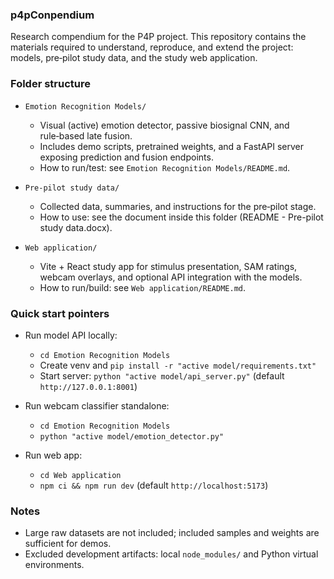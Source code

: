 ### p4pConpendium

Research compendium for the P4P project. This repository contains the materials required to understand, reproduce, and extend the project: models, pre‑pilot study data, and the study web application.

### Folder structure

- `Emotion Recognition Models/`

  - Visual (active) emotion detector, passive biosignal CNN, and rule‑based late fusion.
  - Includes demo scripts, pretrained weights, and a FastAPI server exposing prediction and fusion endpoints.
  - How to run/test: see `Emotion Recognition Models/README.md`.

- `Pre-pilot study data/`

  - Collected data, summaries, and instructions for the pre‑pilot stage.
  - How to use: see the document inside this folder (README - Pre-pilot study data.docx).

- `Web application/`
  - Vite + React study app for stimulus presentation, SAM ratings, webcam overlays, and optional API integration with the models.
  - How to run/build: see `Web application/README.md`.

### Quick start pointers

- Run model API locally:

  - `cd Emotion Recognition Models`
  - Create venv and `pip install -r "active model/requirements.txt"`
  - Start server: `python "active model/api_server.py"` (default `http://127.0.0.1:8001`)

- Run webcam classifier standalone:

  - `cd Emotion Recognition Models`
  - `python "active model/emotion_detector.py"`

- Run web app:
  - `cd Web application`
  - `npm ci && npm run dev` (default `http://localhost:5173`)

### Notes

- Large raw datasets are not included; included samples and weights are sufficient for demos.
- Excluded development artifacts: local `node_modules/` and Python virtual environments.
